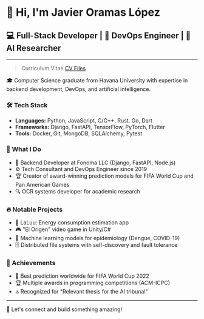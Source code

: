 # 👋 Hi, I'm Javier Oramas López

## 💻 Full-Stack Developer | 🔧 DevOps Engineer | 🧠 AI Researcher

---
> Curriculum Vitae
<a href="https://github.com/JavierOramas/CV/releases/tag/CV">CV Files</a>

🎓 Computer Science graduate from Havana University with expertise in backend development, DevOps, and artificial intelligence.

### 🛠️ Tech Stack
- **Languages:** Python, JavaScript, C/C++, Rust, Go, Dart
- **Frameworks:** Django, FastAPI, TensorFlow, PyTorch, Flutter
- **Tools:** Docker, Git, MongoDB, SQLAlchemy, Pytest

### 🚀 What I Do
- 🔄 Backend Developer at Fonoma LLC (Django, FastAPI, Node.js)
- ⚙️ Tech Consultant and DevOps Engineer since 2019
- 🏆 Creator of award-winning prediction models for FIFA World Cup and Pan American Games
- 🔍 OCR systems developer for academic research

### 🔥 Notable Projects
- 📱 LaLuu: Energy consumption estimation app
- 🎮 "El Origen" video game in Unity/C#
- 🔬 Machine learning models for epidemiology (Dengue, COVID-19)
- 🗄️ Distributed file systems with self-discovery and fault tolerance

### 🏅 Achievements
- 🥇 Best prediction worldwide for FIFA World Cup 2022
- 🏆 Multiple awards in programming competitions (ACM-ICPC)
- 🔝 Recognized for "Relevant thesis for the AI tribunal"

---

💬 Let's connect and build something amazing!
